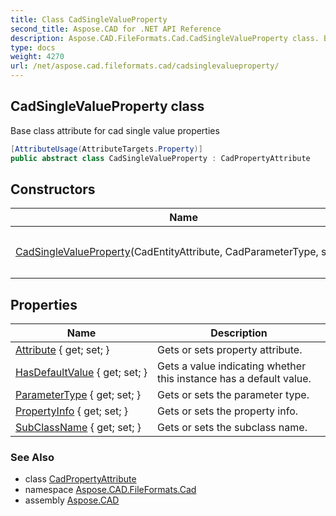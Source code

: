 ```yaml
---
title: Class CadSingleValueProperty
second_title: Aspose.CAD for .NET API Reference
description: Aspose.CAD.FileFormats.Cad.CadSingleValueProperty class. Base class attribute for cad single value properties
type: docs
weight: 4270
url: /net/aspose.cad.fileformats.cad/cadsinglevalueproperty/
---
```

## CadSingleValueProperty class

Base class attribute for cad single value properties

```csharp
[AttributeUsage(AttributeTargets.Property)]
public abstract class CadSingleValueProperty : CadPropertyAttribute
```

## Constructors

| Name | Description |
| --- | --- |
| [CadSingleValueProperty](cadsinglevalueproperty/)(CadEntityAttribute, CadParameterType, string) | Initializes a new instance of the `CadSingleValueProperty` class. |

## Properties

| Name | Description |
| --- | --- |
| [Attribute](../../aspose.cad.fileformats.cad/cadsinglevalueproperty/attribute/) { get; set; } | Gets or sets property attribute. |
| [HasDefaultValue](../../aspose.cad.fileformats.cad/cadpropertyattribute/hasdefaultvalue/) { get; set; } | Gets a value indicating whether this instance has a default value. |
| [ParameterType](../../aspose.cad.fileformats.cad/cadpropertyattribute/parametertype/) { get; set; } | Gets or sets the parameter type. |
| [PropertyInfo](../../aspose.cad.fileformats.cad/cadpropertyattribute/propertyinfo/) { get; set; } | Gets or sets the property info. |
| [SubClassName](../../aspose.cad.fileformats.cad/cadpropertyattribute/subclassname/) { get; set; } | Gets or sets the subclass name. |

### See Also

* class [CadPropertyAttribute](../cadpropertyattribute/)
* namespace [Aspose.CAD.FileFormats.Cad](../../aspose.cad.fileformats.cad/)
* assembly [Aspose.CAD](../../)


